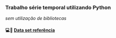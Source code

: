### Trabalho série temporal utilizando Python
*sem utilização de bibliotecas*



  #### :computer::page_facing_up: [Data set referência](http://timeseriesclassification.com/description.php?Dataset=ProximalPhalanxTW)



